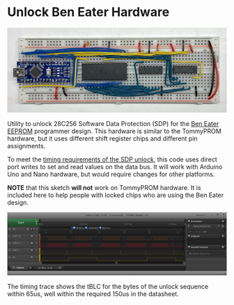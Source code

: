 # Unlock Ben Eater Hardware

![Ben Eater EEPROM Programmer](../docs/_docs/images/ben-eater-hardware.jpg)

Utility to unlock 28C256 Software Data Protection (SDP) for the
[Ben Eater EEPROM](https://github.com/beneater/eeprom-programmer)
programmer design.  This hardware is similar to the TommyPROM hardware, but it uses
different shift register chips and different pin assignments.

To meet the 
[timing requirements of the SDP unlock](https://tomnisbet.github.io/TommyPROM/docs/28C256-notes), 
this code uses direct port writes
to set and read values on the data bus.  It will work with Arduino Uno and Nano hardware,
but would require changes for other platforms.

**NOTE** that this sketch **will not** work on TommyPROM hardware.  It is included here
to help people with locked chips who are using the Ben Eater design.

![Unlock timing with Ben Eater Hardware](../docs/_docs/images/ben-eater-unlock-timing.png)

The timing trace shows the tBLC for the bytes of the unlock sequence within 65us, well
within the required 150us in the datasheet.
